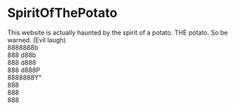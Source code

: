 # SpiritOfThePotato
This website is actually haunted by the spirit of a potato. THE potato. So be warned. (Evil laugh) <br>
8888888b <br>
888	  d88b <br>
888    d888 <br>
888  d888P <br>
8888888Y" <br>
888 <br>
888 <br>
888 <br>
